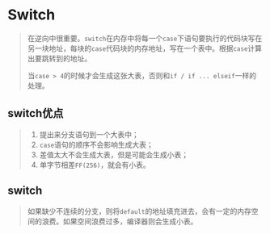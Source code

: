 # Switch

> 在逆向中很重要。`switch`在内存中将每一个`case`下语句要执行的代码块写在另一块地址，每块的`case`代码块的内存地址，写在一个表中。根据`case`计算出要跳转到的地址。
>
> 当`case > 4`的时候才会生成这张大表，否则和`if / if ... elseif`一样的处理。

## switch优点

> 1. 提出来分支语句到一个大表中；
> 2. `case`语句的顺序不会影响生成大表；
> 3. 差值太大不会生成大表，但是可能会生成小表；
> 4. 单字节相差`FF(256)`，就会有小表。

## switch

> 如果缺少不连续的分支，则将`default`的地址填充进去，会有一定的内存空间的浪费。如果空间浪费过多，编译器则会生成小表。